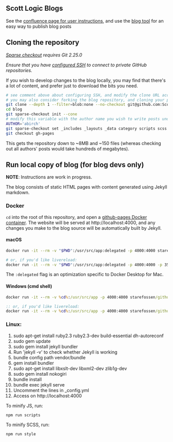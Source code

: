 ## Scott Logic Blogs

See the [confluence page for user instructions](https://scottlogic.atlassian.net/wiki/spaces/INT/pages/219054172/Blog+Publishing), and use the [blog tool](https://cz90l8ad7e.execute-api.eu-west-2.amazonaws.com/production/) for an easy way to publish blog posts 

## Cloning the repository

_[Sparse checkout](https://github.blog/2020-01-17-bring-your-monorepo-down-to-size-with-sparse-checkout/#sparse-checkout-and-partial-clones) requires Git 2.25.0_

_Ensure that you have [configured SSH](https://gist.github.com/oanhnn/80a89405ab9023894df7) to connect to private GitHub repositories._

If you wish to develop changes to the blog locally, you may find that there's a lot of content, and prefer just to download the bits you need.

```bash
# see comment above about configuring SSH, and modify the clone URL accordingly to use the correct SSH identity
# you may also consider forking the blog repository, and cloning your personal fork instead
git clone --depth 1 --filter=blob:none --no-checkout git@github.com:ScottLogic/blog.git
cd blog
git sparse-checkout init --cone
# modify this variable with the author name you wish to write posts under (typically derived from your SL email address)
AUTHOR='abirch'
git sparse-checkout set _includes _layouts _data category scripts scss assets "$AUTHOR"
git checkout gh-pages
```

This gets the repository down to ~8MB and ~150 files (whereas checking out all authors' posts would take hundreds of megabytes).

## Run local copy of blog (for blog devs only)

__NOTE__: Instructions are work in progress.

The blog consists of static HTML pages with content generated using Jekyll markdown.

### Docker

`cd` into the root of this repository, and open a [github-pages Docker container](https://github.com/Starefossen/docker-github-pages). The website will be served at http://localhost:4000, and any changes you make to the blog source will be automatically built by Jekyll.

#### macOS

```bash
docker run -it --rm -v "$PWD":/usr/src/app:delegated -p 4000:4000 starefossen/github-pages

# or, if you'd like livereload:
docker run -it --rm -v "$PWD":/usr/src/app:delegated -p 4000:4000 -p 35729:35729 starefossen/github-pages jekyll serve -d /_site --watch --force_polling -H 0.0.0.0 -P 4000 --livereload
```

The `:delegated` flag is an optimization specific to Docker Desktop for Mac.

#### Windows (cmd shell)

```cmd
docker run -it --rm -v %cd%:/usr/src/app -p 4000:4000 starefossen/github-pages

:: or, if you'd like livereload:
docker run -it --rm -v %cd%:/usr/src/app -p 4000:4000 starefossen/github-pages jekyll serve -d /_site --watch --force_polling -H 0.0.0.0 -P 4000 --livereload
```

### Linux:

1. sudo apt-get install ruby2.3 ruby2.3-dev build-essential dh-autoreconf
2. sudo gem update
3. sudo gem install jekyll bundler
4. Run 'jekyll -v' to check whether Jekyll is working
5. bundle config path vendor/bundle
6. gem install bundler
7. sudo apt-get install libxslt-dev libxml2-dev zlib1g-dev
8. sudo gem install nokogiri
9. bundle install
10. bundle exec jekyll serve
11. Uncomment the lines in \_config.yml
12. Access on http://localhost:4000

To minify JS, run:
```
npm run scripts
```


To minify SCSS, run:
```
npm run style
```


